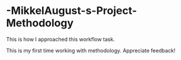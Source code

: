 # -MikkelAugust-s-Project-Methodology

This is how I approached this workflow task.

This is my first time working with methodology. Appreciate feedback!